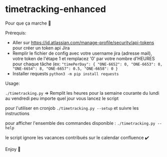 # timetracking-enhanced

Pour que ça marche 👀

Prérequis:

- Aller sur https://id.atlassian.com/manage-profile/security/api-tokens pour créer un token api Jira
- Remplir le fichier de config avec votre username jira (adresse mail), votre token de l'étape 1 et remplacez '0' par votre nombre d'HEURES pour chaque tâche (ex: `"timePerDay": { "ONE-6652": 0, "ONE-6653": 0, "ONE-6654": 8, "ONE-6657": 0.5, "ONE-6658": 0 }`
- Installer requests `python3 -m pip install requests`

Usage:

`./timetracking.py` => Remplit les heures pour la semaine courante du lundi au vendredi peu importe quel jour vous lancez le script

pour l'utiliser en cronjob `./timetracking.py --setup` et suivre les instructions

pour afficher l'ensemble des commandes disponible : `./timetracking.py --help`

le script ignore les vacances contribués sur le calendar confluence :heavy_check_mark:

Enjoy :rocket:
